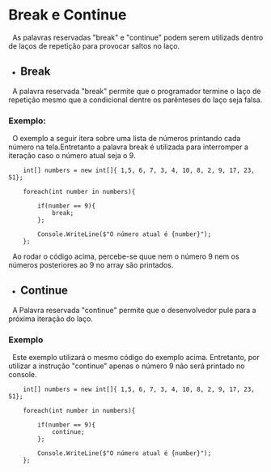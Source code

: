 # Break e Continue

&nbsp; As palavras reservadas "break" e "continue" podem serem utilizads dentro de laços de repetição para provocar saltos no laço.

* ## Break

&nbsp; A palavra reservada "break" permite que o programador termine o laço de repetição mesmo que a condicional dentre os parênteses do laço seja falsa.

### Exemplo:

&nbsp; O exemplo a seguir itera sobre uma lista de números printando cada número na tela.Entretanto a palavra break é utilizada para interromper a iteração caso o número atual seja o 9.

```
    int[] numbers = new int[]{ 1,5, 6, 7, 3, 4, 10, 8, 2, 9, 17, 23, 51};

    foreach(int number in numbers){

        if(number == 9){
            break;
        };

        Console.WriteLine($"O número atual é {number}");
    };

```

&nbsp; Ao rodar o código acima, percebe-se quue nem o número 9 nem os números posteriores ao 9 no array são printados.

* ## Continue

&nbsp; A Palavra reservada "continue" permite que o desenvolvedor pule para a próxima iteração do laço.

### Exemplo

&nbsp; Este exemplo utilizará o mesmo código do exemplo acima. Entretanto, por utilizar a instrução "continue" apenas o número 9 não será printado no console.

```
    int[] numbers = new int[]{ 1,5, 6, 7, 3, 4, 10, 8, 2, 9, 17, 23, 51};

    foreach(int number in numbers){

        if(number == 9){
            continue;
        };

        Console.WriteLine($"O número atual é {number}");
    };

```